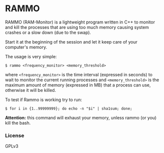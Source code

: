 # RAMMO

RAMMO (RAM-Monitor) is a lightweight program written in C++ to monitor and kill the processes that are using too much memory causing system crashes or a slow down (due to the swap).

Start it at the beginning of the session and let it keep care of your computer's memory.

The usage is very simple:

`$ rammo <frequency_monitor> <memory_threshold>`

where `<frequency_monitor>` is the time interval (expressed in seconds) to wait to monitor the current running processes and `<memory_threshold>` is the maximum amount of memory (expressed in MB) that a process can use, otherwise it will be killed.


To test if Rammo is working try to run:

`$ for i in {1..99999999}; do echo -n "$i" | sha1sum; done;`

**Attention:** this command will exhaust your memory, unless rammo (or you) kill the bash.

### License
GPLv3
